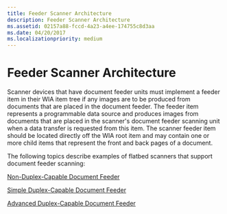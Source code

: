 ```yaml
---
title: Feeder Scanner Architecture
description: Feeder Scanner Architecture
ms.assetid: 02157a88-fccd-4a23-a4ee-174755c8d3aa
ms.date: 04/20/2017
ms.localizationpriority: medium
---
```


# Feeder Scanner Architecture





Scanner devices that have document feeder units must implement a feeder item in their WIA item tree if any images are to be produced from documents that are placed in the document feeder. The feeder item represents a programmable data source and produces images from documents that are placed in the scanner's document feeder scanning unit when a data transfer is requested from this item. The scanner feeder item should be located directly off the WIA root item and may contain one or more child items that represent the front and back pages of a document.

The following topics describe examples of flatbed scanners that support document feeder scanning:

[Non-Duplex-Capable Document Feeder](non-duplex-capable-document-feeder.md)

[Simple Duplex-Capable Document Feeder](simple-duplex-capable-document-feeder.md)

[Advanced Duplex-Capable Document Feeder](advanced-duplex-capable-document-feeder.md)

 

 




